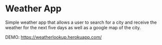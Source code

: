 # Weather App

<p>Simple weather app that allows a user to search for a city and receive the weather for the next five days as well as a google map of the city.</p>

DEMO: https://weatherlookup.herokuapp.com/
